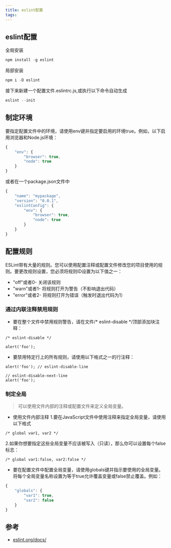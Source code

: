 ```yaml
---
title: eslint配置
tags:
---
```

## eslint配置

全局安装
```js
npm install -g eslint
```
局部安装
```js
npm i -D eslint
```
接下来新建一个配置文件.eslintrc.js,或执行以下命令自动生成
```js
eslint --init
```
## 制定环境
要指定配置文件中的环境，请使用env键并指定要启用的环境true。例如，以下启用浏览器和Node.js环境：
```js
{
    "env": {
        "browser": true,
        "node": true
    }
}
```
或者在一个package.json文件中
```js
{
    "name": "mypackage",
    "version": "0.0.1",
    "eslintConfig": {
        "env": {
            "browser": true,
            "node": true
        }
    }
}
```
## 配置规则
ESLint带有大量的规则。您可以使用配置注释或配置文件修改您的项目使用的规则。要更改规则设置，您必须将规则ID设置为以下值之一：

- "off"或者0- 关闭该规则
- "warn"或者1- 将规则打开为警告（不影响退出代码）
- "error"或者2- 将规则打开为错误（触发时退出代码为1）

### 通过内联注释禁用规则
- 要在整个文件中禁用规则警告，请在文件/* eslint-disable */顶部添加块注释：
```
/* eslint-disable */

alert('foo');
```
- 要禁用特定行上的所有规则，请使用以下格式之一的行注释：
```
alert('foo'); // eslint-disable-line

// eslint-disable-next-line
alert('foo');
```
### 制定全局
> 可以使用文件内部的注释或配置文件来定义全局变量。

- 使用文件内部注释
1.要在JavaScript文件中使用注释来指定全局变量，请使用以下格式
```
/* global var1, var2 */
```
2.如果你想要指定这些全局变量不应该被写入（只读），那么你可以设置每个false标志：
```
/* global var1:false, var2:false */
```
- 要在配置文件中配置全局变量，请使用globals键并指示要使用的全局变量。将每个全局变量名称设置为等于true允许覆盖变量或false禁止覆盖。例如：
```js
{
    "globals": {
        "var1": true,
        "var2": false
    }
}
```
## 参考
- [eslint.org/docs/](https://eslint.org/docs/user-guide/configuring#specifying-environments)